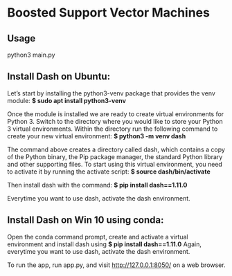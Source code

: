 # Boosted Support Vector Machines
## Usage
python3 main.py


## Install Dash on Ubuntu: 
  
Let’s start by installing the python3-venv package that provides the venv module: **$ sudo apt install python3-venv**

Once the module is installed we are ready to create virtual environments for Python 3. Switch to the directory where you would like to store your Python 3 virtual environments. Within the directory run the following command to create your new virtual environment: **$ python3 -m venv dash**

The command above creates a directory called dash, which contains a copy of the Python binary, the Pip package manager, the standard Python library and other supporting files. To start using this virtual environment, you need to activate it by running the activate script: **$ source dash/bin/activate**

Then install dash with the command: **$ pip install dash==1.11.0**

Everytime you want to use dash, activate the dash environment.

## Install Dash on Win 10 using conda: 

Open the conda command prompt, create and activate a virtual environment and install dash using **$ pip install dash==1.11.0** Again, everytime you want to use dash, activate the dash environment.

To run the app, run app.py, and visit http://127.0.0.1:8050/ on a web browser.
